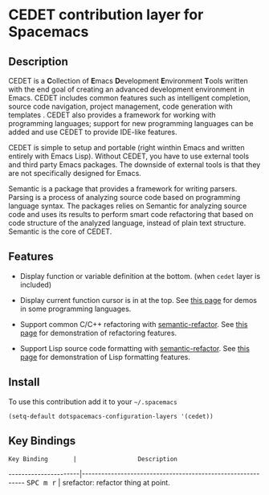 # CEDET contribution layer for Spacemacs

## Description

CEDET is a **C**ollection of **E**macs **D**evelopment **E**nvironment **T**ools
written with the end goal of creating an advanced development environment in
Emacs. CEDET includes common features such as intelligent completion, source
code navigation, project management, code generation with templates . CEDET also
provides a framework for working with programming languages; support for new
programming languages can be added and use CEDET to provide IDE-like features.

CEDET is simple to setup and portable (right winthin Emacs and written entirely
with Emacs Lisp). Without CEDET, you have to use external tools and third party
Emacs packages. The downside of external tools is that they are not specifically
designed for Emacs.

Semantic is a package that provides a framework for writing parsers. Parsing is
a process of analyzing source code based on programming language syntax. The
packages relies on Semantic for analyzing source code and uses its results to
perform smart code refactoring that based on code structure of the analyzed
language, instead of plain text structure. Semantic is the core of CEDET.

## Features

- Display function or variable definition at the bottom. (when `cedet` layer is included)

- Display current function cursor is in at the top. See [this page][stickyfunc-demos]
for demos in some programming languages.

- Support common C/C++ refactoring with [semantic-refactor][]. See [this page][srefactor-demos]
for demonstration of refactoring features.

- Support Lisp source code formatting with [semantic-refactor][]. See [this page][srefactor-lisp-demos] for demonstration of Lisp formatting features.

## Install

To use this contribution add it to your `~/.spacemacs`

```elisp
(setq-default dotspacemacs-configuration-layers '(cedet))
```

## Key Bindings

    Key Binding       |                 Description
----------------------|------------------------------------------------------------
<kbd>SPC m r</kbd>    | srefactor: refactor thing at point.


[semantic-refactor]: https://github.com/tuhdo/semantic-refactor
[srefactor-demos]: https://github.com/tuhdo/semantic-refactor/blob/master/srefactor-demos/demos.org
[srefactor-lisp-demos]: https://github.com/tuhdo/semantic-refactor/blob/master/srefactor-demos/demos-elisp.org
[stickyfunc-demos]: https://github.com/tuhdo/semantic-stickyfunc-enhance
